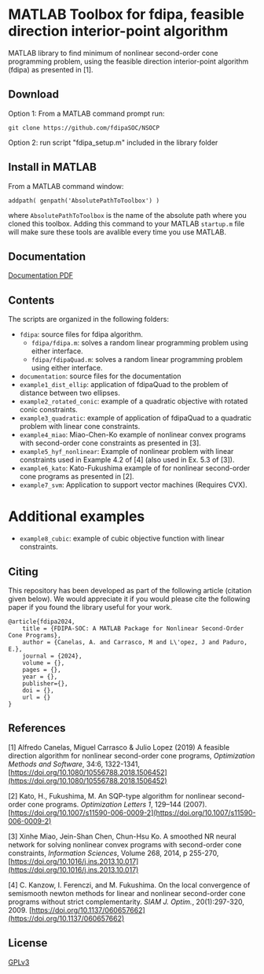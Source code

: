 # MATLAB Toolbox for fdipa, feasible direction interior-point algorithm

MATLAB library to find minimum of nonlinear second-order cone programming problem, using the feasible direction interior-point algorithm (fdipa) as presented in [1].

## Download 
Option 1: From a MATLAB command prompt run:
```
git clone https://github.com/fdipaSOC/NSOCP
```
Option 2: run script "fdipa_setup.m" included in the library folder

## Install in MATLAB
From a MATLAB command window:

```
addpath( genpath('AbsolutePathToToolbox') )
```
where `AbsolutePathToToolbox` is the name of the absolute path where you cloned this toolbox. 
Adding this command to your MATLAB `startup.m` file will make sure these tools are avalible every time you
use MATLAB.

## Documentation

[Documentation PDF](documentation/doc_fdipa.pdf)

## Contents
The scripts are organized in the following folders:

* `fdipa`: source files for fdipa algorithm. 
  * `fdipa/fdipa.m`: solves a random linear programming problem using either interface.
  * `fdipa/fdipaQuad.m`: solves a random linear programming problem using either interface.
* `documentation`: source files for the documentation
* `example1_dist_ellip`: application of fdipaQuad to the problem of distance between two ellipses.
* `example2_rotated_conic`: example of a quadratic objective with rotated conic constraints.
* `example3_quadratic`: example of application of fdipaQuad to a quadratic problem with linear cone constraints.
* `example4_miao`: Miao-Chen-Ko example of nonlinear convex programs with second-order cone constraints as presented in [3].
* `example5_hyf_nonlinear`: Example of nonlinear problem with linear constraints used in Example 4.2 of [4] (also  used in Ex. 5.3 of [3]).
* `example6_kato`: Kato-Fukushima example of for nonlinear second-order cone programs as presented in [2].
* `example7_svm`: Application to support vector machines (Requires CVX).
# Additional examples
* `example8_cubic`: example of cubic objective function with linear constraints.



## Citing
This repository has been developed as part of the following article (citation given below). We would appreciate it if you would please cite the following paper if you found the library useful for your work.

```
@article{fdipa2024,
    title = {FDIPA-SOC: A MATLAB Package for Nonlinear Second-Order Cone Programs},
    author = {Canelas, A. and Carrasco, M and L\'opez, J and Paduro, E.},
    journal = {2024},
    volume = {},
    pages = {},
    year = {},
    publisher={},
    doi = {},
    url = {}
}
```

## References


[1] Alfredo Canelas, Miguel Carrasco & Julio Lopez (2019) A feasible direction algorithm for nonlinear second-order cone programs, *Optimization Methods and Software*, 34:6, 1322-1341, 
[https://doi.org/10.1080/10556788.2018.1506452](https://doi.org/10.1080/10556788.2018.1506452)

[2] Kato, H., Fukushima, M. An SQP-type algorithm for nonlinear second-order cone programs. *Optimization Letters 1*, 129–144 (2007). 
[https://doi.org/10.1007/s11590-006-0009-2](https://doi.org/10.1007/s11590-006-0009-2)

[3] Xinhe Miao, Jein-Shan Chen, Chun-Hsu Ko. A smoothed NR neural network for solving nonlinear convex programs with second-order cone constraints, *Information Sciences*, Volume 268, 2014, p 255-270, 
[https://doi.org/10.1016/j.ins.2013.10.017](https://doi.org/10.1016/j.ins.2013.10.017)

[4] C. Kanzow, I. Ferenczi, and M. Fukushima. On the local convergence of semismooth newton methods for linear and nonlinear second-order cone programs without  strict complementarity. *SIAM J. Optim.*, 20(1):297-320, 2009.
[https://doi.org/10.1137/060657662](https://doi.org/10.1137/060657662)

## License

[GPLv3](LICENSE)
